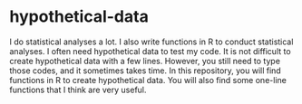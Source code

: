 # hypothetical-data

I do statistical analyses a lot. I also write functions in R to conduct statistical analyses. I often need hypothetical data to test my code. It is not difficult to create hypothetical data with a few lines. However, you still need to type those codes, and it sometimes takes time. In this repository, you will find functions in R to create hypothetical data. You will also find some one-line functions that I think are very useful. 
